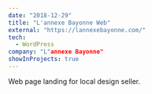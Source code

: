 ```yaml
---
date: "2018-12-29"
title: "L'annexe Bayonne Web"
external: "https://lannexebayonne.com/"
tech:
  - WordPress
company: "L"annexe Bayonne"
showInProjects: true
---
```


Web page landing for local design seller.
